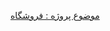 [موضوع پروژه : فروشگاه](https://github.com/hosseinzandieh/PNU_3991_AR/blob/main/Project/Supermarket.cpp)
